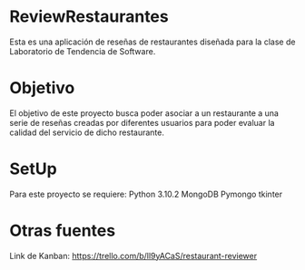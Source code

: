 # ReviewRestaurantes

Esta es una aplicaci&oacute;n de rese&ntilde;as de restaurantes dise&ntilde;ada para la clase de Laboratorio de Tendencia de Software.

# Objetivo

El objetivo de este proyecto busca poder asociar a un restaurante a una serie de rese&ntilde;as creadas por diferentes usuarios para poder evaluar la calidad del servicio de dicho restaurante.

# SetUp

Para este proyecto se requiere:
Python 3.10.2
MongoDB
Pymongo
tkinter

# Otras fuentes

Link de Kanban: https://trello.com/b/ll9yACaS/restaurant-reviewer
